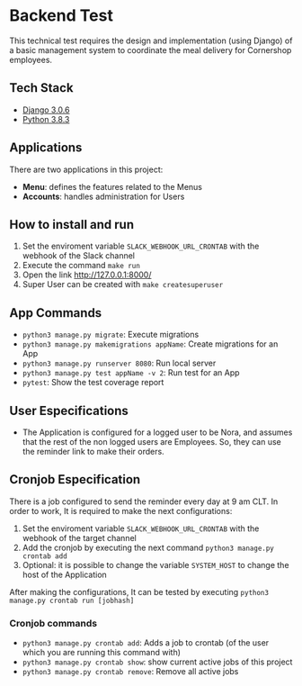 # Backend Test

This technical test requires the design and implementation (using Django) of a basic management system to coordinate the meal delivery for Cornershop employees.

## Tech Stack

- [Django 3.0.6](https://www.djangoproject.com/)
- [Python 3.8.3](https://www.python.org/downloads/)

## Applications

There are two applications in this project:

- **Menu**: defines the features related to the Menus
- **Accounts**: handles administration for Users

## How to install and run

1. Set the enviroment variable `SLACK_WEBHOOK_URL_CRONTAB` with the webhook of the Slack channel
2. Execute the command `make run`
3. Open the link <http://127.0.0.1:8000/>
4. Super User can be created with `make createsuperuser`

## App Commands

- `python3 manage.py migrate`: Execute migrations
- `python3 manage.py makemigrations appName`: Create migrations for an App
- `python3 manage.py runserver 8080`: Run local server
- `python3 manage.py test appName -v 2`: Run test for an App
- `pytest`: Show the test coverage report

## User Especifications

- The Application is configured for a logged user to be Nora, and assumes that the rest of the non logged users are Employees. So, they can use the reminder link to make their orders.

## Cronjob Especification

There is a job configured to send the reminder every day at 9 am CLT. In order to work, It is required to make the next configurations:

1. Set the enviroment variable `SLACK_WEBHOOK_URL_CRONTAB` with the webhook of the target channel
2. Add the cronjob by executing the next command `python3 manage.py crontab add`
3. Optional: it is possible to change the variable `SYSTEM_HOST` to change the host of the Application

After making the configurations, It can be tested by executing `python3 manage.py crontab run [jobhash]`

### Cronjob commands

- `python3 manage.py crontab add`: Adds a job to crontab (of the user which you are running this command with)
- `python3 manage.py crontab show`: show current active jobs of this project
- `python3 manage.py crontab remove`: Remove all active jobs

